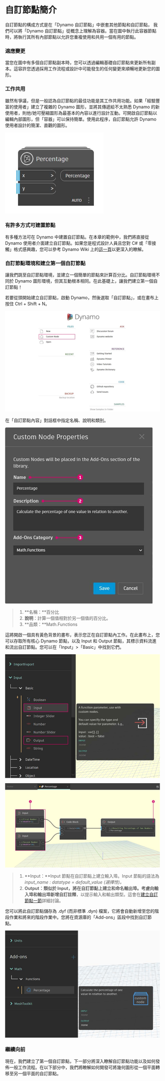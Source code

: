# 自訂節點簡介

自訂節點的構成方式是在「Dynamo 自訂節點」中嵌套其他節點和自訂節點， 我們可以將「Dynamo 自訂節點」從概念上理解為容器。當在圖中執行此容器節點時，將執行其所有內部節點以允許您重複使用和共用一個有用的節點。

### 適應變更

當您在圖中有多個自訂節點副本時，您可以透過編輯基礎自訂節點來更新所有副本。這容許您透過採用工作流程或設計中可能發生的任何變更來順暢地更新您的圖形。

### 工作共用

雖然有爭議，但是一般認為自訂節點的最佳功能是其工作共用功能。如果「經驗豐富的使用者」建立了複雜的 Dynamo 圖形，並將其傳遞給不太熟悉 Dynamo 的新使用者，則他/她可壓縮圖形為最基本的內容以進行設計互動。可開啟自訂節點以編輯內部圖形，但「容器」可以保持簡單。使用此程序，自訂節點允許 Dynamo 使用者設計的簡潔、直觀的圖形。

![](<../images/6-1/1/custom node intro - work sharing 01.jpg>)

### 有許多方式可建置節點

有多種方法可在 Dynamo 中建置自訂節點。在本章的範例中，我們將直接從 Dynamo 使用者介面建立自訂節點。如果您是程式設計人員且您對 C# 或「零接觸」格式感興趣，您可以參考 Dynamo Wiki 上的[這一頁](https://github.com/DynamoDS/Dynamo/wiki/How-To-Create-Your-Own-Nodes)以更深入的瞭解。

### 自訂節點環境和建立第一個自訂節點

讓我們跳至自訂節點環境，並建立一個簡單的節點來計算百分比。自訂節點環境不同於 Dynamo 圖形環境，但其互動根本相同。在此基礎上，讓我們建立第一個自訂節點！

若要從頭開始建立自訂節點，啟動 Dynamo，然後選取「自訂節點」，或在畫布上按住 Ctrl + Shift + N。

![](<../images/6-1/1/custom node intro - custom node environment 01.jpg>)

在「自訂節點內容」對話框中指定名稱、說明和類別。

![](<../images/6-1/1/custom node intro - custom node environment 02.jpg>)

> 1. **名稱：**百分比
> 2. **說明**：計算一個值相對於另一個值的百分比。
> 3. **品類：**Math.Functions

這將開啟一個具有黃色背景的畫布，表示您正在自訂節點內工作。在此畫布上，您可以存取所有核心 Dynamo 節點，以及 Input 和 Output 節點，其標示資料流進和流出自訂節點。您可以在「Input」>「Basic」中找到它們。

![](<../images/6-1/1/custom node intro - custom node environment 03.jpg>)

![](<../images/6-1/1/custom node intro - custom node environment 04.jpg>)

> 1. **Input：**Input 節點在自訂節點上建立輸入埠。Input 節點的語法為 _input\_name : datatype = default\_value (選擇性)。_
> 2. **Output：**類似於 Input，將在自訂節點上建立和命名輸出埠。考慮向輸入埠和輸出埠新增**自訂註釋**，以提示輸入和輸出類型。這會在[建立自訂節點一節](2-creating.md)詳細討論。

您可以將此自訂節點儲存為 .dyf (而非標準 .dyn) 檔案，它將會自動新增至您的階段作業和將來的階段作業中。您將在資源庫的「Add-ons」區段中找到自訂節點。

![](<../images/6-1/1/custom node intro - custom node environment 05.jpg>)

### 繼續向前

現在，我們建立了第一個自訂節點，下一部分將深入瞭解自訂節點功能以及如何發佈一般工作流程。在以下部分中，我們將瞭解如何開發可將幾何圖形從一個平面轉移至另一個平面的自訂節點。
